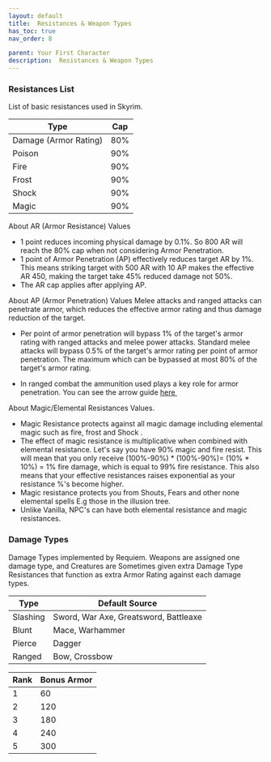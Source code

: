 ```yaml
---
layout: default
title:  Resistances & Weapon Types
has_toc: true
nav_order: 8

parent: Your First Character
description:  Resistances & Weapon Types
---
```


### Resistances List

List of basic resistances used in Skyrim.

|Type 	|	Cap|
|--|--|
|Damage (Armor Rating)| 	 	80%
|Poison| 	 	90%
|Fire  |	 	90%
|Frost |	 	90%
|Shock |	 	90%
|Magic |	 	90%

About AR (Armor Resistance) Values
-  1 point reduces incoming physical damage by 0.1%. So 800 AR will reach the 80% cap when not considering Armor Penetration.
-  1 point of Armor Penetration (AP) effectively reduces target AR by 1%. This means striking target with 500 AR with 10 AP makes the effective AR 450, making the target take 45% reduced damage not 50%.
-  The AR cap applies after applying AP.

About AP (Armor Penetration) Values
Melee attacks and ranged attacks can penetrate armor, which reduces the effective armor rating and thus damage reduction of the target.

- Per point of armor penetration will bypass 1% of the target's armor rating with ranged attacks and melee power attacks. Standard melee attacks will bypass 0.5% of the target's armor rating per point of armor penetration. The maximum which can be bypassed at most 80% of the target's armor rating. 

- In ranged combat the ammunition used plays a key role for armor penetration. You can see the arrow guide <a href="https://docs.google.com/spreadsheets/d/1Xp1LE79R4uHC2yP7KkA2p1sS-l_TkaRAQfdHV4t0aOM/edit#gid=0" target="_blank" rel="noopener noreferrer">here <svg viewBox="0 0 24 24" aria-labelledby="svg-external-link-title" width="1em" height="1em"><use xlink:href="#svg-external-link"></use></svg></a>

About Magic/Elemental Resistances Values.
- Magic Resistance protects against all magic damage including elemental magic such as fire, frost and Shock .
- The effect of magic resistance is  multiplicative when combined with elemental resistance. Let's say you have 90% magic and fire resist. This will mean that you only receive (100%-90%) * (100%-90%)= (10% * 10%) = 1% fire damage, which is equal to 99% fire resistance. This also means that your effective resistances raises exponential as your resistance %'s become higher.
- Magic resistance protects you from Shouts, Fears and other none elemental spells E.g those in the illusion tree. 
- Unlike Vanilla, NPC's can have both elemental resistance and magic resistances.
 
### Damage Types

Damage Types implemented by Requiem. Weapons are assigned one damage type, and Creatures are Sometimes given extra Damage Type Resistances that function as extra Armor Rating against each damage types.

|Type |	Default Source |
|--|--|
|Slashing |Sword, War Axe, Greatsword, Battleaxe
|Blunt 	|Mace, Warhammer
|Pierce |Dagger
|Ranged |Bow, Crossbow

|Rank |Bonus Armor|
|--|--|
|1 |60
|2 |120
|3 |180
|4 |240
|5 |300
